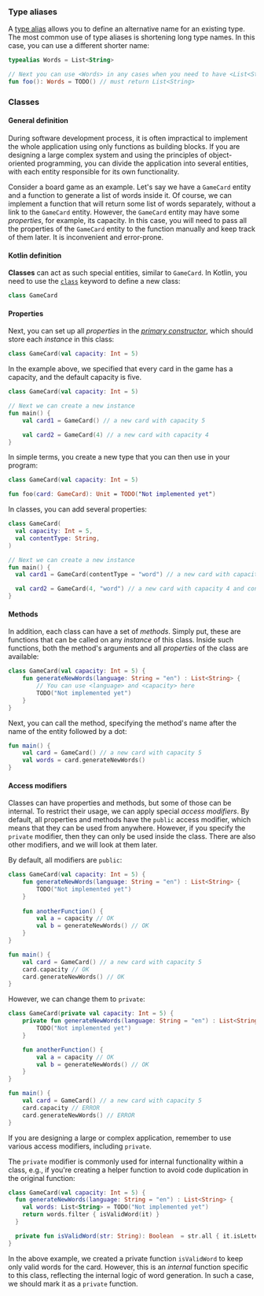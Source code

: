 
### Type aliases

A [type alias](https://kotlinlang.org/docs/type-aliases.html) allows you to define an alternative name for an existing type.
The most common use of type aliases is shortening long type names.
In this case, you can use a different shorter name:

```kotlin
typealias Words = List<String>

// Next you can use <Words> in any cases when you need to have <List<String>>:
fun foo(): Words = TODO() // must return List<String>
```


### Classes

#### General definition

During software development process, it is often impractical to implement the whole application
using only functions as building blocks.
If you are designing a large complex system and using the principles of object-oriented programming,
you can divide the application into several entities, with each
entity responsible for its own functionality.

Consider a board game as an example.
Let's say we have a `GameCard` entity and a function to generate a list of words inside it.
Of course, we can implement a function that will return some list of words separately,
without a link to the `GameCard` entity.
However, the `GameCard` entity may have some _properties_, for example, its capacity.
In this case, you will need to pass all the properties of the `GameCard` entity to the function manually
and keep track of them later.
It is inconvenient and error-prone.

#### Kotlin definition

**Classes** can act as such special entities, similar to `GameCard`.
In Kotlin, you need to use the [`class`](https://kotlinlang.org/docs/classes.html) keyword to define a new class:

```kotlin
class GameCard
```

#### Properties

Next, you can set up all _properties_ in the [_primary constructor_](https://kotlinlang.org/docs/classes.html#constructors),
which should store each _instance_ in this class:

```kotlin
class GameCard(val capacity: Int = 5)
```
In the example above, we specified that every card in the game has a capacity,
and the default capacity is five.

```kotlin
class GameCard(val capacity: Int = 5)

// Next we can create a new instance
fun main() {
    val card1 = GameCard() // a new card with capacity 5

    val card2 = GameCard(4) // a new card with capacity 4
}
```

In simple terms, you create a new type that you can then use in your program:

```kotlin
class GameCard(val capacity: Int = 5)

fun foo(card: GameCard): Unit = TODO("Not implemented yet")
```

<div class="hint" title="Click me to see an example with several properties in the class">

In classes, you can add several properties:
  ```kotlin
  class GameCard(
    val capacity: Int = 5,
    val contentType: String,
  )
  
  // Next we can create a new instance
  fun main() {
    val card1 = GameCard(contentType = "word") // a new card with capacity 5 and contentType "word"
  
    val card2 = GameCard(4, "word") // a new card with capacity 4 and contentType "word"
  }
  ```
</div>


#### Methods

In addition, each class can have a set of _methods_.
Simply put, these are functions that can be called on any _instance_ of this class.
Inside such functions, both the method's arguments and all _properties_ of the class are available:

```kotlin
class GameCard(val capacity: Int = 5) {
    fun generateNewWords(language: String = "en") : List<String> {
        // You can use <language> and <capacity> here
        TODO("Not implemented yet")
    }
}
```



Next, you can call the method, specifying the method's name after the name of the entity followed by a dot:

```kotlin
fun main() {
    val card = GameCard() // a new card with capacity 5
    val words = card.generateNewWords()
}
```

#### Access modifiers

Classes can have properties and methods, but some of those can be internal.
To restrict their usage, we can apply special _access modifiers_.
By default, all properties and methods have the `public` access modifier, which means that they can be used from anywhere.
However, if you specify the `private` modifier, then they can only be used inside the class.
There are also other modifiers, and we will look at them later.

<div class="hint" title="Click me to see example of access modifiers">

By default, all modifiers are `public`:

```kotlin
class GameCard(val capacity: Int = 5) {
    fun generateNewWords(language: String = "en") : List<String> {
        TODO("Not implemented yet")
    }
  
    fun anotherFunction() {
        val a = capacity // OK
        val b = generateNewWords() // OK
    }
}

fun main() {
    val card = GameCard() // a new card with capacity 5
    card.capacity // OK
    card.generateNewWords() // OK
}
```

However, we can change them to `private`:

```kotlin
class GameCard(private val capacity: Int = 5) {
    private fun generateNewWords(language: String = "en") : List<String> {
        TODO("Not implemented yet")
    }

    fun anotherFunction() {
        val a = capacity // OK
        val b = generateNewWords() // OK
    }
}

fun main() {
    val card = GameCard() // a new card with capacity 5
    card.capacity // ERROR
    card.generateNewWords() // ERROR
}
```

</div>

If you are designing a large or complex application,
remember to use various access modifiers, including `private`.

<div class="hint" title="Click me to see examples of using different access modifiers">

The `private` modifier is commonly used for internal functionality within a class, e.g.,
if you're creating a helper function to avoid code duplication in the original function:

  ```kotlin
  class GameCard(val capacity: Int = 5) {
    fun generateNewWords(language: String = "en") : List<String> {
      val words: List<String> = TODO("Not implemented yet")
      return words.filter { isValidWord(it) }
    }
  
    private fun isValidWord(str: String): Boolean  = str.all { it.isLetter() }
  }
  ```

In the above example, we created a private function `isValidWord` to keep only valid words for the card.
However, this is an _internal_ function specific to this class, reflecting the internal logic of word generation.
In such a case, we should mark it as a `private` function.
</div>
